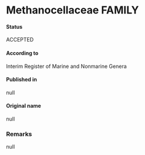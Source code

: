 Methanocellaceae FAMILY
=======

#### Status
ACCEPTED

#### According to
Interim Register of Marine and Nonmarine Genera

#### Published in
null

#### Original name
null

### Remarks
null